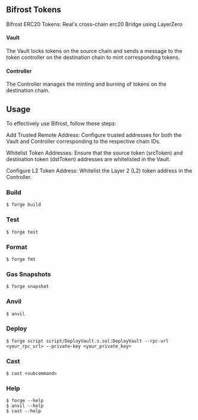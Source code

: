 ## Bifrost Tokens

Bifrost ERC20 Tokens: Real's cross-chain erc20 Bridge using LayerZero

#### Vault

The Vault locks tokens on the source chain and sends a message to the token controller on the destination chain to mint corresponding tokens.

#### Controller

The Controller manages the minting and burning of tokens on the destination chain.

## Usage

To effectively use Bifrost, follow these steps:

Add Trusted Remote Address: Configure trusted addresses for both the Vault and Controller corresponding to the respective chain IDs.

Whitelist Token Addresses: Ensure that the source token (srcToken) and destination token (dstToken) addresses are whitelisted in the Vault.

Configure L2 Token Address: Whitelist the Layer 2 (L2) token address in the Controller.

### Build

```shell
$ forge build
```

### Test

```shell
$ forge test
```

### Format

```shell
$ forge fmt
```

### Gas Snapshots

```shell
$ forge snapshot
```

### Anvil

```shell
$ anvil
```

### Deploy

```shell
$ forge script script/DeployVault.s.sol:DeployVault --rpc-url <your_rpc_url> --private-key <your_private_key>
```

### Cast

```shell
$ cast <subcommand>
```

### Help

```shell
$ forge --help
$ anvil --help
$ cast --help
```
